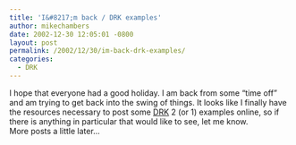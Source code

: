 ```yaml
---
title: 'I&#8217;m back / DRK examples'
author: mikechambers
date: 2002-12-30 12:05:01 -0800
layout: post
permalink: /2002/12/30/im-back-drk-examples/
categories:
  - DRK
---
```



I hope that everyone had a good holiday. I am back from some &#8220;time off&#8221; and am trying to get back into the swing of things. It looks like I finally have the resources necessary to post some [DRK][1] 2 (or 1) examples online, so if there is anything in particular that would like to see, let me know.  
More posts a little later...

 [1]: http://www.macromedia.com/software/drk/